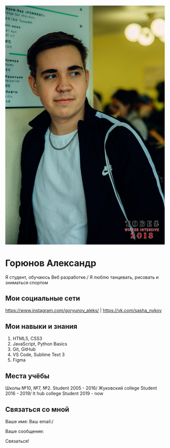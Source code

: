 
![](todes.jpg)
# Горюнов Александр

Я студент, обучаюсь Веб разработке./
Я люблю танцевать, рисовать и зниматься спортом
## Мои социальные сети
https://www.instagram.com/goryunov_aleks/ | https://vk.com/sasha_nykov
## Мои навыки и знания
1. HTML5, CSS3
2. JavaScript, Python Basics
3. Git, GitHub
4. VS Code, Sublime Text 3
5. Figma

## Места учёбы
Школы №10, №7, №2. Student 	2005 - 2016/
Жуковский college Student 2016 - 2019/
It hub college Student 2019 - now

## Связаться со мной

Ваше имя:  Ваш email:/

Ваше сообщение:

Связаться!
